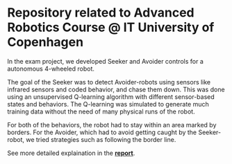 # Repository related to Advanced Robotics Course @ IT University of Copenhagen

In the exam project, we developed Seeker and Avoider controls for a autonomous 4-wheeled robot. 

The goal of the Seeker was to detect Avoider-robots using sensors like infrared sensors and coded behavior, and chase them down. This was done using an unsupervised Q-learning algorithm with different sensor-based states and behaviors. The Q-learning was simulated to generate much training data without the need of many physical runs of the robot.

For both of the behaviors, the robot had to stay within an area marked by borders. For the Avoider, which had to avoid getting caught by the Seeker-robot, we tried strategies such as following the border line.

See more detailed explaination in the [**report**](https://github.com/frfa1/robotics/blob/main/report.pdf).
